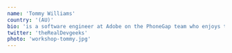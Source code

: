 ```yaml
---
name: 'Tommy Williams'
country: '(AU)'
bio: 'is a software engineer at Adobe on the PhoneGap team who enjoys talking in the third person, vegan food, beer, attempts at humour, and trying to sound humble through self-deprecation.'
twitter: 'theRealDevgeeks'
photo: 'workshop-tommy.jpg'
---
```






